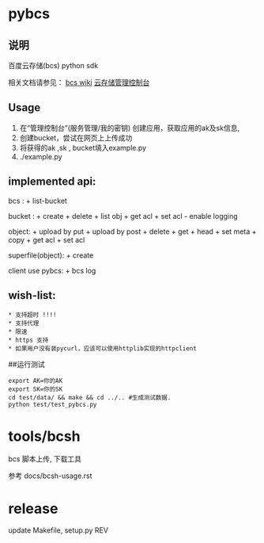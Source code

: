 # pybcs 
## 说明
百度云存储(bcs) python sdk

相关文档请参见：
[bcs wiki](http://developer.baidu.com/wiki/index.php?title=docs/cplat/stor)
[云存储管理控制台](http://developer.baidu.com/console)

## Usage

1. 在“管理控制台”(服务管理/我的密钥) 创建应用，获取应用的ak及sk信息, 
2. 创建bucket，尝试在网页上上传成功
3. 将获得的ak ,sk , bucket填入example.py 
4. ./example.py


## implemented api:
bcs : 
    + list-bucket

bucket :
    + create
    + delete 
    + list obj
    + get acl 
    + set acl
    - enable logging

object: 
    + upload by put
    + upload by post
    + delete 
    + get
    + head
    + set meta
    + copy
    + get acl 
    + set acl
    
superfile(object):
    + create
    
client use pybcs:
    + bcs log


## wish-list: 
    * 支持超时 !!!!
    * 支持代理
    * 限速
    * https 支持
    * 如果用户没有装pycurl，应该可以使用httplib实现的httpclient

##运行测试


    export AK=你的AK
    export SK=你的SK
    cd test/data/ && make && cd ../.. #生成测试数据.
    python test/test_pybcs.py
    

# tools/bcsh
bcs 脚本上传, 下载工具

参考 docs/bcsh-usage.rst 

# release
update Makefile, setup.py REV
